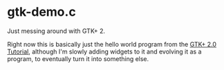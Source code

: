 # gtk-demo.c

Just messing around with GTK+ 2.

Right now this is basically just the hello world program from the [GTK+ 2.0 Tutorial](https://developer.gnome.org/gtk-tutorial/stable/book1.html), although I'm slowly adding widgets to it and evolving it as a program, to eventually turn it into something else.
